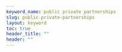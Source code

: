 ```yaml
---
keyword_name: public private partnerships
slug: public-private-partnerships
layout: keyword
toc: true
header_title: ""
header: ""
---
```

